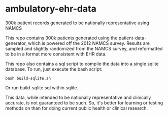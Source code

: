 # ambulatory-ehr-data
300k patient records generated to be nationally representative using NAMCS

This repo contains 300k patients generated using the patient-data-generator, which is powered off the 2012 NAMCS survey.  Results are sampled and slightly randomized from the NAMCS survey, and reformatted to be in a format more consistent with EHR data.

This repo also contains a sql script to compile the data into a single sqlite database.  To run, just execute the bash script:

    bash build-sqlite.sh

Or run build-sqlite.sql within sqlite.

This data, while intended to be nationally representative and clinically accurate, is not guaranteed to be such.  So, it's better for learning or testing methods on than for doing current public health or clinical research.
